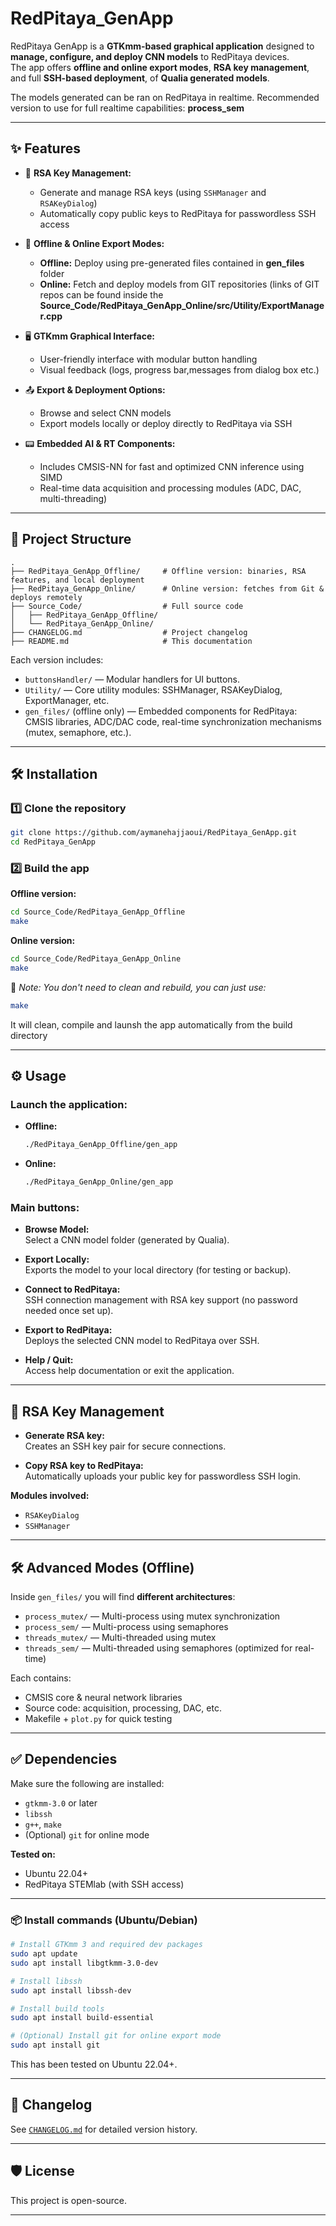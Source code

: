 # RedPitaya_GenApp

RedPitaya GenApp is a **GTKmm-based graphical application** designed to **manage, configure, and deploy CNN models** to RedPitaya devices.  
The app offers **offline and online export modes**, **RSA key management**, and full **SSH-based deployment**, of **Qualia generated models**.

The models generated can be ran on RedPitaya in realtime. 
Recommended version to use for full realtime capabilities: **process_sem**

---

## ✨ Features

- 🔐 **RSA Key Management:**
    - Generate and manage RSA keys (using `SSHManager` and `RSAKeyDialog`)
    - Automatically copy public keys to RedPitaya for passwordless SSH access

- 🔄 **Offline & Online Export Modes:**
    - **Offline:** Deploy using pre-generated files contained in **gen_files** folder
    - **Online:** Fetch and deploy models from GIT repositories (links of GIT repos can be found inside the **Source_Code/RedPitaya_GenApp_Online/src/Utility/ExportManager.cpp**

- 🖥️ **GTKmm Graphical Interface:**
    - User-friendly interface with modular button handling
    - Visual feedback (logs, progress bar,messages from dialog box etc.)

- 📤 **Export & Deployment Options:**
    - Browse and select CNN models
    - Export models locally or deploy directly to RedPitaya via SSH

- 📟 **Embedded AI & RT Components:**
    - Includes CMSIS-NN for fast and optimized CNN inference using SIMD
    - Real-time data acquisition and processing modules (ADC, DAC, multi-threading)

---

## 📂 Project Structure

```
.
├── RedPitaya_GenApp_Offline/     # Offline version: binaries, RSA features, and local deployment
├── RedPitaya_GenApp_Online/      # Online version: fetches from Git & deploys remotely
├── Source_Code/                  # Full source code
│   ├── RedPitaya_GenApp_Offline/
│   └── RedPitaya_GenApp_Online/
├── CHANGELOG.md                  # Project changelog
├── README.md                     # This documentation
```

Each version includes:

- `buttonsHandler/` — Modular handlers for UI buttons.
- `Utility/` — Core utility modules: SSHManager, RSAKeyDialog, ExportManager, etc.
- `gen_files/` (offline only) — Embedded components for RedPitaya: CMSIS libraries, ADC/DAC code, real-time synchronization mechanisms (mutex, semaphore, etc.).

---

## 🛠 Installation

### 1️⃣ Clone the repository

```bash
git clone https://github.com/aymanehajjaoui/RedPitaya_GenApp.git
cd RedPitaya_GenApp
```

### 2️⃣ Build the app

**Offline version:**

```bash
cd Source_Code/RedPitaya_GenApp_Offline
make
```

**Online version:**

```bash
cd Source_Code/RedPitaya_GenApp_Online
make
```

🔧 *Note: You don't need to clean and rebuild, you can just use:*

```bash
make
```
It will clean, compile and launsh the app automatically from the build directory

---

## ⚙️ Usage

### Launch the application:

- **Offline:**
  ```bash
  ./RedPitaya_GenApp_Offline/gen_app
  ```

- **Online:**
  ```bash
  ./RedPitaya_GenApp_Online/gen_app
  ```

### Main buttons:

- **Browse Model:**  
  Select a CNN model folder (generated by Qualia).

- **Export Locally:**  
  Exports the model to your local directory (for testing or backup).

- **Connect to RedPitaya:**  
  SSH connection management with RSA key support (no password needed once set up).

- **Export to RedPitaya:**  
  Deploys the selected CNN model to RedPitaya over SSH.

- **Help / Quit:**  
  Access help documentation or exit the application.

---

## 🔑 RSA Key Management

- **Generate RSA key:**  
  Creates an SSH key pair for secure connections.

- **Copy RSA key to RedPitaya:**  
  Automatically uploads your public key for passwordless SSH login.

**Modules involved:**
- `RSAKeyDialog`
- `SSHManager`

---

## 🛠️ Advanced Modes (Offline)

Inside `gen_files/` you will find **different architectures**:

- `process_mutex/` — Multi-process using mutex synchronization
- `process_sem/` — Multi-process using semaphores
- `threads_mutex/` — Multi-threaded using mutex
- `threads_sem/` — Multi-threaded using semaphores (optimized for real-time)

Each contains:
- CMSIS core & neural network libraries
- Source code: acquisition, processing, DAC, etc.
- Makefile + `plot.py` for quick testing

---

## ✅ Dependencies

Make sure the following are installed:

- `gtkmm-3.0` or later
- `libssh`
- `g++`, `make`
- (Optional) `git` for online mode

**Tested on:**
- Ubuntu 22.04+
- RedPitaya STEMlab (with SSH access)

---

### 📦 Install commands (Ubuntu/Debian)

```bash
# Install GTKmm 3 and required dev packages
sudo apt update
sudo apt install libgtkmm-3.0-dev

# Install libssh
sudo apt install libssh-dev

# Install build tools
sudo apt install build-essential

# (Optional) Install git for online export mode
sudo apt install git
```

This has been tested on Ubuntu 22.04+.  

---

## 📝 Changelog

See [`CHANGELOG.md`](CHANGELOG.md) for detailed version history.

---

## 🛡️ License

This project is open-source.

---


